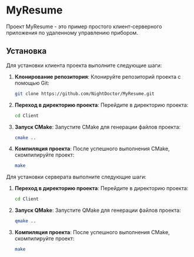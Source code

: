 # MyResume

Проект MyResume - это пример простого клиент-серверного приложения по удаленному управлению прибором.

## Установка

Для установки клиента проекта выполните следующие шаги:

1. **Клонирование репозитория**: Клонируйте репозиторий проекта с помощью Git:

    ```bash
    git clone https://github.com/NightDoctor/MyResume.git
    ```

2. **Переход в директорию проекта**: Перейдите в директорию проекта:

    ```bash
    cd Client
    ```

3. **Запуск CMake**: Запустите CMake для генерации файлов проекта:

    ```bash
    cmake ..
    ```

4. **Компиляция проекта**: После успешного выполнения CMake, скомпилируйте проект:

    ```bash
    make
    ```

Для установки серверата выполните следующие шаги:

1. **Переход в директорию проекта**: Перейдите в директорию проекта:

    ```bash
    cd Client
    ```

2. **Запуск QMake**: Запустите QMake для генерации файлов проекта:

    ```bash
    qmake ..
    ```

3. **Компиляция проекта**: После успешного выполнения CMake, скомпилируйте проект:

    ```bash
    make
    ```